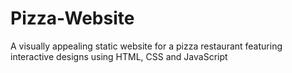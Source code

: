 # Pizza-Website
A visually appealing static website for a pizza restaurant featuring interactive designs using HTML, CSS and JavaScript
